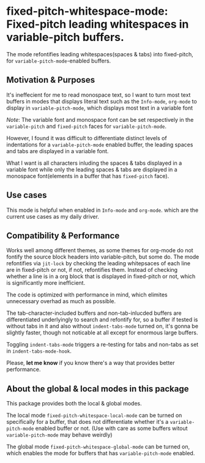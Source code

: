 # fixed-pitch-whitespace-mode: Fixed-pitch leading whitespaces in variable-pitch buffers.

The mode refontifies leading whitespaces(spaces & tabs) into fixed-pitch,
for `variable-pitch-mode`-enabled buffers.

## Motivation & Purposes
It's ineffecient for me to read monospace text, so I want to turn most text
buffers in modes that displays literal text such as the `Info-mode`, `org-mode`
to display in `variable-pitch-mode`, which displays most text in a variable
font

*Note*: The variable font and monospace font can be set respectively in the `variable-pitch` and `fixed-pitch` faces for `variable-pitch-mode`.

However, I found it was difficult to differentiate distinct levels of
indentations for a `variable-pitch-mode` enabled buffer, the leading spaces and
tabs are displayed in a variable font.

What I want is all characters inluding the spaces & tabs displayed in a variable
font while only the leading spaces & tabs are displayed in a monospace
font(elements in a buffer that has `fixed-pitch` face).

## Use cases
This mode is helpful when enabled in `Info-mode` and `org-mode`. which are the current use
cases as my daily driver.

## Compatibility & Performance
Works well among different themes, as some themes for org-mode do not fontify the source
block headers into variable-pitch, but some do. The mode refontifies via `jit-lock` by
checking the leading whitepsaces of each line are in fixed-pitch or not, if not, refontifies
them. Instead of checking whether a line is in a org block that is displayed in fixed-pitch
or not, which is significantly more inefficient.

The code is optimized with performance in mind, which elimites unnecessary overhad as much as
possible.

The tab-character-included buffers and non-tab-inlucded buffers are
differentiated underlyingly to search and refontify for, so a buffer if tested
is without tabs in it and also without `indent-tabs-mode` turned on, it's gonna be slightly
faster, though not noticable at all except for enormous large buffers.

Toggling `indent-tabs-mode` triggers a re-testing for tabs and non-tabs as set
in `indent-tabs-mode-hook`.

Please, **let me know** if you know there's a way that provides better performance.

## About the global & local modes in this package
This package provides both the local & global modes.

The local mode `fixed-pitch-whitespace-local-mode` can be turned on specifically
for a buffer, that does not differentiate whether it's a `variable-pitch-mode`
enabled buffer or not. (Use with care as some buffers witout
`variable-pitch-mode` may behave weirdly)

The global mode `fixed-pitch-whitespace-global-mode` can be turned on, which
enables the mode for buffers that has `variable-pitch-mode` enabled.

